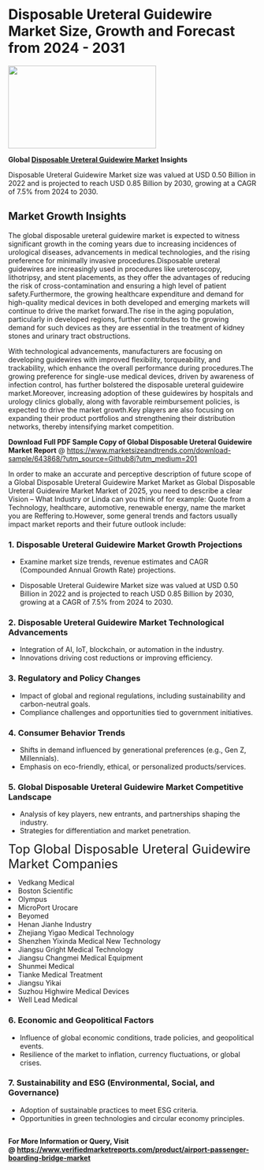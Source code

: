 <H1>Disposable Ureteral Guidewire Market Size, Growth and Forecast from 2024 - 2031</H1><img class="aligncenter size-medium wp-image-584254" src="https://thirdeyenews.in/wp-content/uploads/2024/09/Global-Market-Research-300x168.jpeg" alt="" width="300" height="168" /><p><strong>Global&nbsp;<a href="https://www.marketsizeandtrends.com/download-sample/643868/?utm_source=Github8j?utm_medium=201">Disposable Ureteral Guidewire Market</a> Insights</strong></p><p>Disposable Ureteral Guidewire Market size was valued at USD 0.50 Billion in 2022 and is projected to reach USD 0.85 Billion by 2030, growing at a CAGR of 7.5% from 2024 to 2030.</p><p><h2>Market Growth Insights</h2> <p>The global disposable ureteral guidewire market is expected to witness significant growth in the coming years due to increasing incidences of urological diseases, advancements in medical technologies, and the rising preference for minimally invasive procedures.Disposable ureteral guidewires are increasingly used in procedures like ureteroscopy, lithotripsy, and stent placements, as they offer the advantages of reducing the risk of cross-contamination and ensuring a high level of patient safety.Furthermore, the growing healthcare expenditure and demand for high-quality medical devices in both developed and emerging markets will continue to drive the market forward.The rise in the aging population, particularly in developed regions, further contributes to the growing demand for such devices as they are essential in the treatment of kidney stones and urinary tract obstructions.</p> <p>With technological advancements, manufacturers are focusing on developing guidewires with improved flexibility, torqueability, and trackability, which enhance the overall performance during procedures.The growing preference for single-use medical devices, driven by awareness of infection control, has further bolstered the disposable ureteral guidewire market.Moreover, increasing adoption of these guidewires by hospitals and urology clinics globally, along with favorable reimbursement policies, is expected to drive the market growth.Key players are also focusing on expanding their product portfolios and strengthening their distribution networks, thereby intensifying market competition.</p> <p><span class=""><strong>Download Full PDF Sample Copy of Global Disposable Ureteral Guidewire Market Report</strong> @ <a href="https://www.marketsizeandtrends.com/download-sample/643868/?utm_source=Github8j?utm_medium=201" target="_blank">https://www.marketsizeandtrends.com/download-sample/643868/?utm_source=Github8j?utm_medium=201</a></span></p><p>In order to make an accurate and perceptive description of future scope of a Global&nbsp;Disposable Ureteral Guidewire Market Market as Global&nbsp;Disposable Ureteral Guidewire Market Market of 2025, you need to describe a clear Vision &ndash; What Industry or Linda can you think of for example: Quote from a Technology, healthcare, automotive, renewable energy, name the market you are Reffering to.However, some general trends and factors usually impact market reports and their future outlook include:</p><h3>1.&nbsp;<strong>Disposable Ureteral Guidewire Market Growth Projections</strong></h3><ul><li>Examine market size trends, revenue estimates and CAGR (Compounded Annual Growth Rate) projections.</li><li><p>Disposable Ureteral Guidewire Market size was valued at USD 0.50 Billion in 2022 and is projected to reach USD 0.85 Billion by 2030, growing at a CAGR of 7.5% from 2024 to 2030.</p></li></ul><h3>2.&nbsp;<strong>Disposable Ureteral Guidewire Market Technological Advancements</strong></h3><ul><li>Integration of AI, IoT, blockchain, or automation in the industry.</li><li>Innovations driving cost reductions or improving efficiency.</li></ul><h3>3.&nbsp;<strong>Regulatory and Policy Changes</strong></h3><ul><li>Impact of global and regional regulations, including sustainability and carbon-neutral goals.</li><li>Compliance challenges and opportunities tied to government initiatives.</li></ul><h3>4.&nbsp;<strong>Consumer Behavior Trends</strong></h3><ul><li>Shifts in demand influenced by generational preferences (e.g., Gen Z, Millennials).</li><li>Emphasis on eco-friendly, ethical, or personalized products/services.</li></ul><h3>5.&nbsp;<strong>Global Disposable Ureteral Guidewire Market Competitive Landscape</strong></h3><ul><li>Analysis of key players, new entrants, and partnerships shaping the industry.</li><li>Strategies for differentiation and market penetration.</li></ul><p data-pm-slice="1 1 []"><span style="color: inherit; font-family: inherit; font-size: 25px;">Top Global Disposable Ureteral Guidewire Market Companies</span></p><div class="" data-test-id=""><p><li>Vedkang Medical</li><li> Boston Scientific</li><li> Olympus</li><li> MicroPort Urocare</li><li> Beyomed</li><li> Henan Jianhe Industry</li><li> Zhejiang Yigao Medical Technology</li><li> Shenzhen Yixinda Medical New Technology</li><li> Jiangsu Gright Medical Technology</li><li> Jiangsu Changmei Medical Equipment</li><li> Shunmei Medical</li><li> Tianke Medical Treatment</li><li> Jiangsu Yikai</li><li> Suzhou Highwire Medical Devices</li><li> Well Lead Medical</li></p></div><h3>6.&nbsp;<strong>Economic and Geopolitical Factors</strong></h3><ul><li>Influence of global economic conditions, trade policies, and geopolitical events.</li><li>Resilience of the market to inflation, currency fluctuations, or global crises.</li></ul><h3>7.&nbsp;<strong>Sustainability and ESG (Environmental, Social, and Governance)</strong></h3><ul><li>Adoption of sustainable practices to meet ESG criteria.</li><li>Opportunities in green technologies and circular economy principles.</li></ul><h2><strong style="font-size: 14px;">For More Information or Query, Visit @&nbsp;</strong><a style="background-color: #ffffff; font-size: 14px;" href="https://www.marketsizeandtrends.com/report/disposable-ureteral-guidewire-market/" target="_blank">https://www.verifiedmarketreports.com/product/airport-passenger-boarding-bridge-market</a></h2>